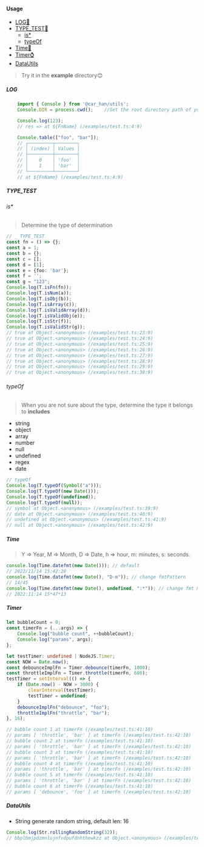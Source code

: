 #### Usage
- [LOG📖](#LOG)
- [TYPE_TEST🤔](#type_test)
    - [is*](#is)
    - [typeOf](#typeof)
- [Time📅](#time)
- [Timer⌚️](#timer)
- [DataUtils](#dataUtils)

> Try it in the **example** directory😊
##### LOG
``` ts
    import { Console } from '@car_han/utils';
    Console.DIR = process.cwd();    //Set the root directory path of your project

    Console.log(123);
    // res => at ${FnName} (/examples/test.ts:4:9)

    Console.table(["foo", "bar"]);
    // ┌─────────┬────────┐
    // │ (index) │ Values │
    // ├─────────┼────────┤
    // │    0    │ 'foo'  │
    // │    1    │ 'bar'  │
    // └─────────┴────────┘
    // at ${FnName} (/examples/test.ts:4:9)
```

> 

##### TYPE_TEST
###### is* 
> Determine the type of determination
``` ts
// _ TYPE_TEST
const fn = () => {};
const a = 1;
const b = {};
const c = [];
const d = [1];
const e = {foo: 'bar'};
const f = '';
const g = "123";
Console.log(T.isFn(fn));
Console.log(T.isNum(a));
Console.log(T.isObj(b));
Console.log(T.isArray(c));
Console.log(T.isValidArray(d));
Console.log(T.isValidObj(e));
Console.log(T.isStr(f));
Console.log(T.isValidStr(g));
// true at Object.<anonymous> (/examples/test.ts:23:9)
// true at Object.<anonymous> (/examples/test.ts:24:9)
// true at Object.<anonymous> (/examples/test.ts:25:9)
// true at Object.<anonymous> (/examples/test.ts:26:9)
// true at Object.<anonymous> (/examples/test.ts:27:9)
// true at Object.<anonymous> (/examples/test.ts:28:9)
// true at Object.<anonymous> (/examples/test.ts:29:9)
// true at Object.<anonymous> (/examples/test.ts:30:9)
```
###### typeOf
> When you are not sure about the type, determine the type it belongs to
**includes** 
 - string
 - object
 - array
 - number
 - null
 - undefined
 - regex
 - date
``` ts
// typeOf 
Console.log(T.typeOf(Symbol("a")));
Console.log(T.typeOf(new Date()));
Console.log(T.typeOf(undefined));
Console.log(T.typeOf(null));
// symbol at Object.<anonymous> (/examples/test.ts:39:9)
// date at Object.<anonymous> (/examples/test.ts:40:9)
// undefined at Object.<anonymous> (/examples/test.ts:41:9)
// null at Object.<anonymous> (/examples/test.ts:42:9)
```


##### Time
> Y => Year, M => Month, D => Date, h => hour, m: minutes, s: seconds.
```ts
console.log(Time.datefmt(new Date())); // default
// 2022/11/14 15:42:20
console.log(Time.datefmt(new Date(), "D-m")); // change fmtPattern
// 14/45
console.log(Time.datefmt(new Date(), undefined, ":*")); // change fmt modifer
// 2022:11:14 15*47*13
```


##### Timer
```ts
let bubbleCount = 0;
const timerFn = (...args) => {
	Console.log("bubble count", ++bubbleCount);
	Console.log("params", args);
};

let testTimer: undefined | NodeJS.Timer;
const NOW = Date.now();
const debounceImplFn = Timer.debounce(timerFn, 1000);
const throttleImplFn = Timer.throttle(timerFn, 600);
testTimer = setInterval(() => {
	if (Date.now() - NOW > 3000) {
		clearInterval(testTimer);
		testTimer = undefined;
	}
	debounceImplFn("debounce", "foo");
	throttleImplFn("throttle", "bar");
}, 16);

// bubble count 1 at timerFn (/examples/test.ts:41:10)
// params [ 'throttle', 'bar' ] at timerFn (/examples/test.ts:42:10)
// bubble count 2 at timerFn (/examples/test.ts:41:10)
// params [ 'throttle', 'bar' ] at timerFn (/examples/test.ts:42:10)
// bubble count 3 at timerFn (/examples/test.ts:41:10)
// params [ 'throttle', 'bar' ] at timerFn (/examples/test.ts:42:10)
// bubble count 4 at timerFn (/examples/test.ts:41:10)
// params [ 'throttle', 'bar' ] at timerFn (/examples/test.ts:42:10)
// bubble count 5 at timerFn (/examples/test.ts:41:10)
// params [ 'throttle', 'bar' ] at timerFn (/examples/test.ts:42:10)
// bubble count 6 at timerFn (/examples/test.ts:41:10)
// params [ 'debounce', 'foo' ] at timerFn (/examples/test.ts:42:10)
```

##### DataUtils
- String
generate random string, default len: 16
```ts
Console.log(Str.rollingRandomString(32));
// bbplbmjpdzmnlujnfvdpufdnhthewkzz at Object.<anonymous> (/examples/test.ts:68:9)
```
